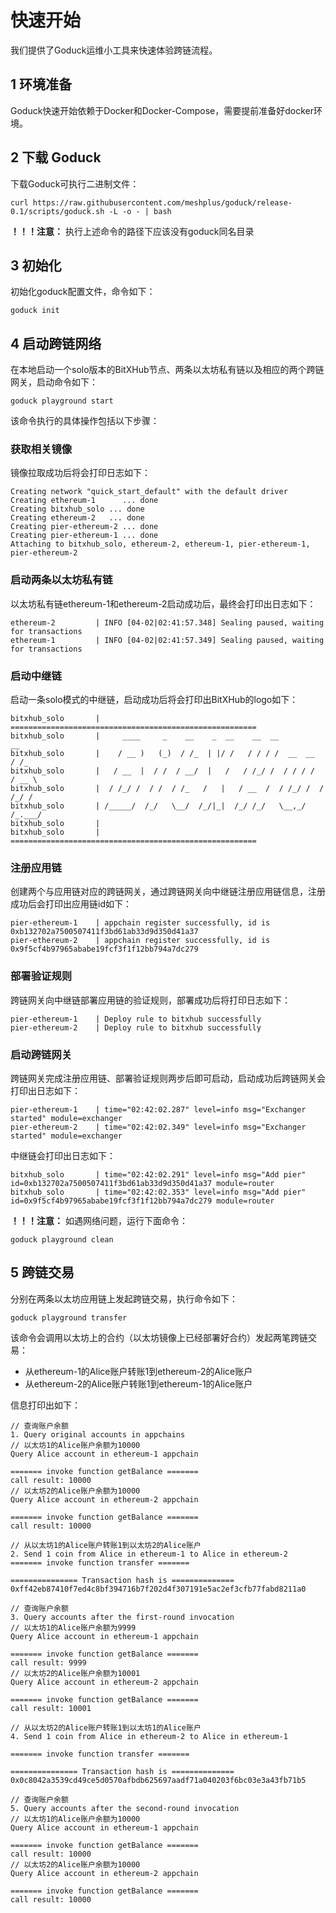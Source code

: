 # 快速开始
我们提供了Goduck运维小工具来快速体验跨链流程。

## 1 环境准备
Goduck快速开始依赖于Docker和Docker-Compose，需要提前准备好docker环境。

## 2 下载 Goduck
下载Goduck可执行二进制文件：
```shell
curl https://raw.githubusercontent.com/meshplus/goduck/release-0.1/scripts/goduck.sh -L -o - | bash
```
**！！！注意：** 执行上述命令的路径下应该没有goduck同名目录

## 3 初始化
初始化goduck配置文件，命令如下：
```shell
goduck init
```

## 4 启动跨链网络
在本地启动一个solo版本的BitXHub节点、两条以太坊私有链以及相应的两个跨链网关，启动命令如下：

```shell
goduck playground start
```
该命令执行的具体操作包括以下步骤：

### 获取相关镜像
镜像拉取成功后将会打印日志如下：

```shell
Creating network "quick_start_default" with the default driver
Creating ethereum-1      ... done
Creating bitxhub_solo ... done
Creating ethereum-2   ... done
Creating pier-ethereum-2 ... done
Creating pier-ethereum-1 ... done
Attaching to bitxhub_solo, ethereum-2, ethereum-1, pier-ethereum-1, pier-ethereum-2
```

### 启动两条以太坊私有链
以太坊私有链ethereum-1和ethereum-2启动成功后，最终会打印出日志如下：
```shell
ethereum-2         | INFO [04-02|02:41:57.348] Sealing paused, waiting for transactions
ethereum-1         | INFO [04-02|02:41:57.349] Sealing paused, waiting for transactions
```

### 启动中继链
启动一条solo模式的中继链，启动成功后将会打印出BitXHub的logo如下：

```shell
bitxhub_solo       | =======================================================
bitxhub_solo       |     ____     _    __    _  __    __  __            __
bitxhub_solo       |    / __ )   (_)  / /_  | |/ /   / / / /  __  __   / /_
bitxhub_solo       |   / __  |  / /  / __/  |   /   / /_/ /  / / / /  / __ \
bitxhub_solo       |  / /_/ /  / /  / /_   /   |   / __  /  / /_/ /  / /_/ /
bitxhub_solo       | /_____/  /_/   \__/  /_/|_|  /_/ /_/   \__,_/  /_.___/
bitxhub_solo       |
bitxhub_solo       | =======================================================
```

### 注册应用链
创建两个与应用链对应的跨链网关，通过跨链网关向中继链注册应用链信息，注册成功后会打印出应用链id如下：

```shell
pier-ethereum-1    | appchain register successfully, id is 0xb132702a7500507411f3bd61ab33d9d350d41a37
pier-ethereum-2    | appchain register successfully, id is 0x9f5cf4b97965ababe19fcf3f1f12bb794a7dc279
```

### 部署验证规则
跨链网关向中继链部署应用链的验证规则，部署成功后将打印日志如下：

```shell
pier-ethereum-1    | Deploy rule to bitxhub successfully
pier-ethereum-2    | Deploy rule to bitxhub successfully
```

### 启动跨链网关
跨链网关完成注册应用链、部署验证规则两步后即可启动，启动成功后跨链网关会打印出日志如下：

```shell
pier-ethereum-1    | time="02:42:02.287" level=info msg="Exchanger started" module=exchanger
pier-ethereum-2    | time="02:42:02.349" level=info msg="Exchanger started" module=exchanger
```
中继链会打印出日志如下：

```
bitxhub_solo       | time="02:42:02.291" level=info msg="Add pier" id=0xb132702a7500507411f3bd61ab33d9d350d41a37 module=router
bitxhub_solo       | time="02:42:02.353" level=info msg="Add pier" id=0x9f5cf4b97965ababe19fcf3f1f12bb794a7dc279 module=router
```


**！！！注意：** 如遇网络问题，运行下面命令：

```shell
goduck playground clean
```


## 5 跨链交易

分别在两条以太坊应用链上发起跨链交易，执行命令如下：

```shell
goduck playground transfer
```
该命令会调用以太坊上的合约（以太坊镜像上已经部署好合约）发起两笔跨链交易：
- 从ethereum-1的Alice账户转账1到ethereum-2的Alice账户
- 从ethereum-2的Alice账户转账1到ethereum-1的Alice账户


信息打印出如下：
```shell
// 查询账户余额
1. Query original accounts in appchains
// 以太坊1的Alice账户余额为10000
Query Alice account in ethereum-1 appchain

======= invoke function getBalance =======
call result: 10000
// 以太坊2的Alice账户余额为10000
Query Alice account in ethereum-2 appchain

======= invoke function getBalance =======
call result: 10000

// 从以太坊1的Alice账户转账1到以太坊2的Alice账户
2. Send 1 coin from Alice in ethereum-1 to Alice in ethereum-2
======= invoke function transfer =======

=============== Transaction hash is ==============
0xff42eb87410f7ed4c8bf394716b7f202d4f307191e5ac2ef3cfb77fabd8211a0

// 查询账户余额
3. Query accounts after the first-round invocation
// 以太坊1的Alice账户余额为9999
Query Alice account in ethereum-1 appchain

======= invoke function getBalance =======
call result: 9999
// 以太坊2的Alice账户余额为10001
Query Alice account in ethereum-2 appchain

======= invoke function getBalance =======
call result: 10001

// 从以太坊2的Alice账户转账1到以太坊1的Alice账户
4. Send 1 coin from Alice in ethereum-2 to Alice in ethereum-1

======= invoke function transfer =======

=============== Transaction hash is ==============
0x0c8042a3539cd49ce5d0570afbdb625697aadf71a040203f6bc03e3a43fb71b5

// 查询账户余额
5. Query accounts after the second-round invocation
// 以太坊1的Alice账户余额为10000
Query Alice account in ethereum-1 appchain

======= invoke function getBalance =======
call result: 10000
// 以太坊2的Alice账户余额为10000
Query Alice account in ethereum-2 appchain

======= invoke function getBalance =======
call result: 10000
```